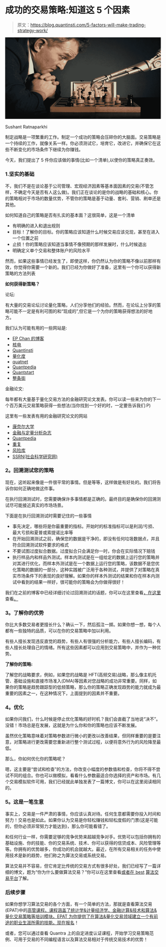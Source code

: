 # 成功的交易策略:知道这 5 个因素

> 原文：<https://blog.quantinsti.com/5-factors-will-make-trading-strategy-work/>

![5 factors that will make your trading strategy work](img/ac25880ea33cc667ca0a5a3a8d2b2129.png)

Sushant Ratnaparkhi

制定战略是一项繁重的工作。制定一个成功的策略会压碎你的大脑面。交易策略是一个持续的工作，就像关系一样。你必须测试它，培育它，改进它，并确保它在这些不断变化的市场条件下继续为你赚钱。

今天，我们提出了 5 件你应该做的事情(比如一个清单),以使你的策略真正奏效。

### 1.**坚实的基础**

不，我们不是在谈论基于公司管理、宏观经济因素等基本面因素的交易(不管怎样，不确定今天是否有人这么做)。我们正在谈论的是你的战略的基础和核心。你的策略相对于市场的数量优势，不管你的策略是基于动量、套利、营销、刷单还是其他。

如何知道自己的策略是否有扎实的基本面？这很简单，这是一个清单

*   有明确的进入和退出规则
*   目标！了解你的目标。你的策略应该知道什么时候交易应该兑现，甚至在进入一个位置之前
*   止损！你的策略应该知道当事情不像预期的那样发展时，什么时候退出
*   明确定义单个交易和整体账户的风险水平

然而，如果这些事情已经发生了，即使这样，你仍然认为你的策略不像以前那样有效，你觉得你需要一个新的。我们已经为你做好了准备，这里有一个你可以获得新策略的方法列表

**如何获得新策略？**

论坛:

有大量的交易论坛讨论量化策略，人们分享他们的经验。然而，在论坛上分享的策略可能不一定是有利可图的和“现成的”,但它是一个为你的策略获得想法的好地方。

我们认为可能有用的一些网站是:

*   [EP Chan 的博客](http://epchan.blogspot.in/)
*   [核电](http://nuclearphynance.com/)
*   [Quantinsti](/)
*   [量化度](http://quantivity.wordpress.com/)
*   [quatnet](https://www.quantnet.com/)
*   [Quantpedia](http://quantpedia.com/)
*   [Quantstart](http://quantstart.com/)
*   [整条街](http://www.thewholestreet.com/)

金融论文:

每年都有大量基于量化交易方法的金融研究论文发表。你可以读一些来为你的下一个百万美元交易策略获得一些想法(当你找到一个好的时，一定要告诉我们:P)

这里有一些发表有用的金融研究论文的网站

*   [康奈尔大学](https://arxiv.org/archive/q-fin)
*   [金融与定量分析杂志](http://www.jfqa.org/)
*   [Quantpedia](https://quantpedia.com/Screener)
*   [重复](https://ideas.repec.org/s/uts/rpaper.html)
*   [风险库](http://www.risklibrary.net/browse/technology/trading-systems)
*   [SSRN(社会科学研究网)](https://papers.ssrn.com/sol3/results.cfm)

### **2。回溯测试您的策略**

现在，这听起来像是一件很平常的事情。但是等等，这样做是有好处的。我们将告诉你如何正确地做这件事。

在执行回溯测试时，您需要确保许多事情都是正确的。最终目的是确保你的回溯测试尽可能接近真实的市场场景。

下面是在执行回溯测试时需要记住的一些事情

*   事先决定，哪些将是你最重要的指标。开始时的标准指标可以是利润/亏损、最大亏损和夏普或索提诺比率等
*   在开始回溯测试之前，确保您的数据是干净的，即没有任何垃圾数据点，并且符合回溯测试软件要求的格式
*   不要试图过度拟合数据。过度拟合只会满足你一时，你会在实际情况下赔钱
*   执行样品内和样品外测试。样本内测试是在一组给定的数据上运行您的策略并对其进行优化，而样本外测试是在一个数据上运行您的策略，该数据不是您优化策略的数据的一部分，这种实践被广泛用于各种测试，并提供了对策略在真实市场条件下的表现的良好理解。如果你的样本外测试的结果和你在样本内测试中看到的结果一样好，很可能你的策略会为你做得很好！

我们在之前的博客中已经详细讨论过回溯测试的话题，你可以在这里查看[，在这里](/backtesting/)查看[。](/top-backtesting-platforms-for-quants/)

### **3。了解你的优势**

你比大多数交易者更擅长什么？确认一下，然后孤注一掷。如果你想一想，每个人都有一些独特的品质，可以在你的交易策略中加以利用。

有些人擅长发现违反直觉的趋势，有些人有很强的分析能力，有些人擅长编码，有些人擅长处理自己的情绪。所有这些因素都可以应用到交易策略中，并作为一种优势。

**了解你的策略:**

了解您的战略要求，例如，如果您的战略是 HFT(高频交易)战略，那么像主机托管、基础设施和直接市场准入(DMA)等因素对您战略的成功非常重要。同样，如果你的策略是趋势跟踪型的低频策略，那么你的策略正确发现趋势的能力就成为最重要的因素之一，在这种情况下，上面提到的因素并不重要。

### **4。优化**

如果你问我们，什么时候是停止优化策略的好时机？我们会直截了当地说“决不”。没错！市场总是在发展，这就是为什么你和你的策略也应该不断发展。

虽然优化策略意味着对策略参数进行微小的更改以改善结果，但同样重要的是要注意，对策略进行更改需要您重新进行整个测试过程，以便将意外行为的风险降至最低。

那么，你如何优化你的策略呢？

嗯，这主要是“尝试和检查”的方法，你改变小幅度的参数值和检查，你将不得不尝试不同的组合。你也可以做模拟，看看什么参数最适合你选择的资产和市场。有几个交易模拟软件可用，我们已经就此单独发表了一篇博文，你可以在这里阅读相同的。

### **5。这是一笔生意**

事实上，交易是一件严肃的事情，你应该认真对待。任何生意都需要你投入时间和努力！交易也是如此。如果你认为交易是你轻松赚钱和轻松度假的门票(这是可能的，但你必须非常努力才能达到)，那么你可能看错了。

和任何行业一样，你需要足够的竞争优势来超越竞争对手。优势可以包括你拥有的基础设施、你的技能、你的交易系统、技术、你可以获得的信贷成本、风险管理等等。你拥有的优势越多，你成功的机会就越大。最近，在所有交易相关的任务中使用技术是新的趋势，他们称之为算法交易或系统交易。

算法交易并不容易，但它肯定比传统的交易方式有很多好处，我们已经写了一篇详细的博文，题为“你为什么要做算法交易？”你可以在这里查看[或者在 best](/why-you-should-be-doing-algorithmic-trading/) [算法交易平台](/top-algo-trading-platforms-india/)了解。

### 后续步骤

如果你想学习算法交易的各个方面，有一个简单的方法，那就是查看算法交易(EPAT)中的[高管课程。课程涵盖了统计学&计量经济学、金融计算&技术和算法&量化交易策略等培训模块。EPAT 为你提供了在算法&量化交易领域建立一个有前途的职业生涯所需的技能。](https://www.quantinsti.com/epat/)[现在报名](https://www.quantinsti.com/epat/)！

或者，您可以通过查看 Quantra 上的自定进度认证课程，开始学习交易策略范例、可用于交易的不同编程语言以及算法交易相对于传统交易技术的优势！